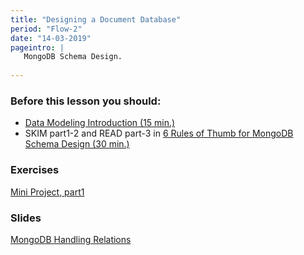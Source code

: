 ```yaml
---
title: "Designing a Document Database"
period: "Flow-2"
date: "14-03-2019"
pageintro: | 
   MongoDB Schema Design.
   
---
```


### Before this lesson you should:
<!--readings_begin-->
- [Data Modeling Introduction (15 min.)](https://docs.mongodb.com/manual/core/data-modeling-introduction/)
- SKIM part1-2 and READ part-3 in [6 Rules of Thumb for MongoDB Schema Design (30 min.)](https://www.mongodb.com/blog/post/6-rules-of-thumb-for-mongodb-schema-design-part-1)
<!--readings_end-->

### Exercises
<!--exercises_begin-->
[Mini Project, part1](https://docs.google.com/document/d/1yjPzw7tskVoyw8vmWvvU1uc1fzu6Vnam3jEJkTTzDVw/edit?usp=sharing)
<!--exercises_end-->

### Slides
[MongoDB Handling Relations](http://slides.mydemos.dk/noSQL2/mongo_modeling.html)


